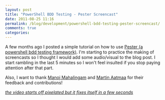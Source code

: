 ```yaml
---
layout: post
title: "PowerShell BDD Testing - Pester Screencast"
date: 2011-08-25 11:16
permalink: /blog/development/powershell-bdd-testing-pester-screencast/
comments: true
categories:
---
```


A few months ago I posted a simple tutorial on how to use [Pester (a powershell bdd testing framework)](http://scottmuc.com/blog/development/pester-bdd-for-the-system-administrator/). I'm starting to practice the making of screencasts so I thought I would add some audio/visual to the blog post. I start rambling in the last 5 minutes so I won't feel insulted if you stop paying attention after that part.

Also, I want to thank [Manoj Mahalingam](https://github.com/manojlds) and [Martin Aatmaa](http://blog.martin.aatmaa.net/) for their feedback and contributions!

[*the video starts off pixelated but it fixes itself in a few seconds*](https://vimeo.com/28141416)

